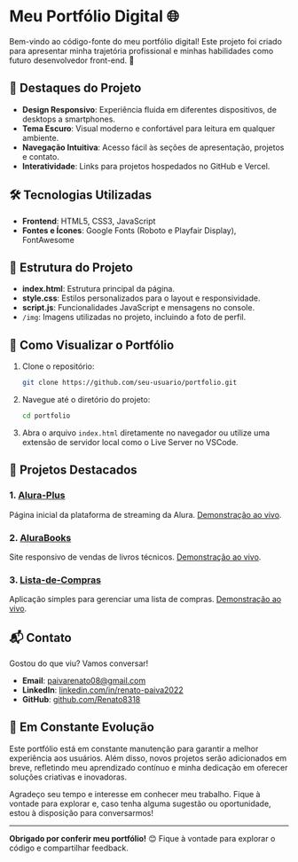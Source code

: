 

# Meu Portfólio Digital 🌐

Bem-vindo ao código-fonte do meu portfólio digital! Este projeto foi criado para apresentar minha trajetória profissional e minhas habilidades como futuro desenvolvedor front-end. 🚀

## 🎨 Destaques do Projeto

- **Design Responsivo**: Experiência fluida em diferentes dispositivos, de desktops a smartphones.
- **Tema Escuro**: Visual moderno e confortável para leitura em qualquer ambiente.
- **Navegação Intuitiva**: Acesso fácil às seções de apresentação, projetos e contato.
- **Interatividade**: Links para projetos hospedados no GitHub e Vercel.

## 🛠️ Tecnologias Utilizadas

- **Frontend**: HTML5, CSS3, JavaScript
- **Fontes e Ícones**: Google Fonts (Roboto e Playfair Display), FontAwesome

## 📂 Estrutura do Projeto

- **index.html**: Estrutura principal da página.
- **style.css**: Estilos personalizados para o layout e responsividade.
- **script.js**: Funcionalidades JavaScript e mensagens no console.
- `/img`: Imagens utilizadas no projeto, incluindo a foto de perfil.

## 🚀 Como Visualizar o Portfólio

1. Clone o repositório:
   ```bash
   git clone https://github.com/seu-usuario/portfolio.git
   ```
2. Navegue até o diretório do projeto:
   ```bash
   cd portfolio
   ```
3. Abra o arquivo `index.html` diretamente no navegador ou utilize uma extensão de servidor local como o Live Server no VSCode.

## 🌟 Projetos Destacados

### 1. [Alura-Plus](https://github.com/Renato8318/Alura-Plus)
Página inicial da plataforma de streaming da Alura. [Demonstração ao vivo](https://alura-plus-tawny-three.vercel.app/).

### 2. [AluraBooks](https://github.com/Renato8318/AluraBooks)
Site responsivo de vendas de livros técnicos. [Demonstração ao vivo](https://alura-books-ruby.vercel.app/).

### 3. [Lista-de-Compras](https://github.com/Renato8318/Lista-de-Compras)
Aplicação simples para gerenciar uma lista de compras. [Demonstração ao vivo](https://lista-de-compras-flame.vercel.app/).

## 📬 Contato

Gostou do que viu? Vamos conversar!

- **Email**: [paivarenato08@gmail.com](mailto:paivarenato08@gmail.com)
- **LinkedIn**: [linkedin.com/in/renato-paiva2022](https://www.linkedin.com/in/renato-paiva2022/)
- **GitHub**: [github.com/Renato8318](https://github.com/Renato8318)

## 🚧 Em Constante Evolução

Este portfólio está em constante manutenção para garantir a melhor experiência aos usuários. Além disso, novos projetos serão adicionados em breve, refletindo meu aprendizado contínuo e minha dedicação em oferecer soluções criativas e inovadoras.

Agradeço seu tempo e interesse em conhecer meu trabalho. Fique à vontade para explorar e, caso tenha alguma sugestão ou oportunidade, estou à disposição para conversarmos!

---

**Obrigado por conferir meu portfólio!** 😊 Fique à vontade para explorar o código e compartilhar feedback.

